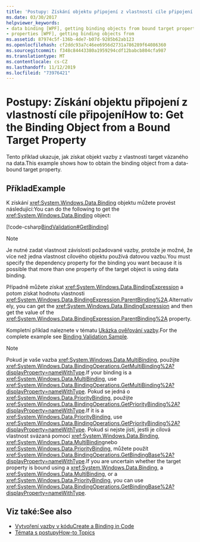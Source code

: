 ```yaml
---
title: 'Postupy: Získání objektu připojení z vlastností cíle připojení'
ms.date: 03/30/2017
helpviewer_keywords:
- data binding [WPF], getting binding objects from bound target properties
- properties [WPF], getting binding objects from
ms.assetid: 87974c5f-136b-4de7-b07d-9285b62ab123
ms.openlocfilehash: cf2ddc93a7c46ee6956d2731a786289f64086360
ms.sourcegitcommit: f348c84443380a1959294cdf12babcb804cfa987
ms.translationtype: MT
ms.contentlocale: cs-CZ
ms.lasthandoff: 11/12/2019
ms.locfileid: "73976421"
---
```

# <a name="how-to-get-the-binding-object-from-a-bound-target-property"></a><span data-ttu-id="8c158-102">Postupy: Získání objektu připojení z vlastností cíle připojení</span><span class="sxs-lookup"><span data-stu-id="8c158-102">How to: Get the Binding Object from a Bound Target Property</span></span>
<span data-ttu-id="8c158-103">Tento příklad ukazuje, jak získat objekt vazby z vlastnosti target vázaného na data.</span><span class="sxs-lookup"><span data-stu-id="8c158-103">This example shows how to obtain the binding object from a data-bound target property.</span></span>

## <a name="example"></a><span data-ttu-id="8c158-104">Příklad</span><span class="sxs-lookup"><span data-stu-id="8c158-104">Example</span></span>
 <span data-ttu-id="8c158-105">K získání <xref:System.Windows.Data.Binding> objektu můžete provést následující:</span><span class="sxs-lookup"><span data-stu-id="8c158-105">You can do the following to get the <xref:System.Windows.Data.Binding> object:</span></span>

 [!code-csharp[BindValidation#GetBinding](~/samples/snippets/csharp/VS_Snippets_Wpf/BindValidation/CSharp/Window1.xaml.cs#getbinding)]

> [!NOTE]
> <span data-ttu-id="8c158-106">Je nutné zadat vlastnost závislosti požadované vazby, protože je možné, že více než jedna vlastnost cílového objektu používá datovou vazbu.</span><span class="sxs-lookup"><span data-stu-id="8c158-106">You must specify the dependency property for the binding you want because it is possible that more than one property of the target object is using data binding.</span></span>

 <span data-ttu-id="8c158-107">Případně můžete získat <xref:System.Windows.Data.BindingExpression> a potom získat hodnotu vlastnosti <xref:System.Windows.Data.BindingExpression.ParentBinding%2A>.</span><span class="sxs-lookup"><span data-stu-id="8c158-107">Alternatively, you can get the <xref:System.Windows.Data.BindingExpression> and then get the value of the <xref:System.Windows.Data.BindingExpression.ParentBinding%2A> property.</span></span>

 <span data-ttu-id="8c158-108">Kompletní příklad naleznete v tématu [Ukázka ověřování vazby](https://go.microsoft.com/fwlink/?LinkID=159972).</span><span class="sxs-lookup"><span data-stu-id="8c158-108">For the complete example see [Binding Validation Sample](https://go.microsoft.com/fwlink/?LinkID=159972).</span></span>

> [!NOTE]
> <span data-ttu-id="8c158-109">Pokud je vaše vazba <xref:System.Windows.Data.MultiBinding>, použijte <xref:System.Windows.Data.BindingOperations.GetMultiBinding%2A?displayProperty=nameWithType>.</span><span class="sxs-lookup"><span data-stu-id="8c158-109">If your binding is a <xref:System.Windows.Data.MultiBinding>, use <xref:System.Windows.Data.BindingOperations.GetMultiBinding%2A?displayProperty=nameWithType>.</span></span> <span data-ttu-id="8c158-110">Pokud se jedná o <xref:System.Windows.Data.PriorityBinding>, použijte <xref:System.Windows.Data.BindingOperations.GetPriorityBinding%2A?displayProperty=nameWithType>.</span><span class="sxs-lookup"><span data-stu-id="8c158-110">If it is a <xref:System.Windows.Data.PriorityBinding>, use <xref:System.Windows.Data.BindingOperations.GetPriorityBinding%2A?displayProperty=nameWithType>.</span></span> <span data-ttu-id="8c158-111">Pokud si nejste jistí, jestli je cílová vlastnost svázaná pomocí <xref:System.Windows.Data.Binding>, <xref:System.Windows.Data.MultiBinding>nebo <xref:System.Windows.Data.PriorityBinding>, můžete použít <xref:System.Windows.Data.BindingOperations.GetBindingBase%2A?displayProperty=nameWithType>.</span><span class="sxs-lookup"><span data-stu-id="8c158-111">If you are uncertain whether the target property is bound using a <xref:System.Windows.Data.Binding>, a <xref:System.Windows.Data.MultiBinding>, or a <xref:System.Windows.Data.PriorityBinding>, you can use <xref:System.Windows.Data.BindingOperations.GetBindingBase%2A?displayProperty=nameWithType>.</span></span>

## <a name="see-also"></a><span data-ttu-id="8c158-112">Viz také:</span><span class="sxs-lookup"><span data-stu-id="8c158-112">See also</span></span>

- [<span data-ttu-id="8c158-113">Vytvoření vazby v kódu</span><span class="sxs-lookup"><span data-stu-id="8c158-113">Create a Binding in Code</span></span>](how-to-create-a-binding-in-code.md)
- [<span data-ttu-id="8c158-114">Témata s postupy</span><span class="sxs-lookup"><span data-stu-id="8c158-114">How-to Topics</span></span>](data-binding-how-to-topics.md)
